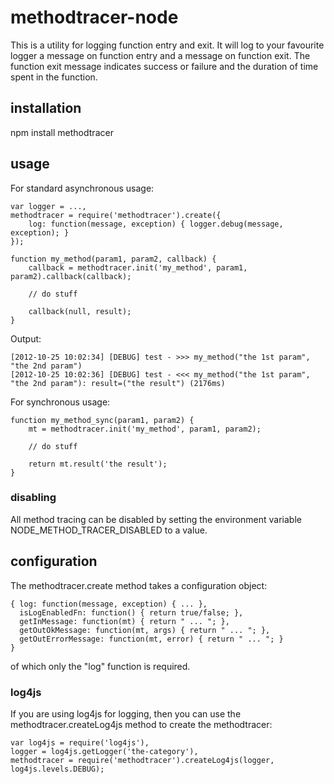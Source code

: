 # methodtracer-node

This is a utility for logging function entry and exit. It will log to your 
favourite logger a message on function entry and a message on function exit. The 
function exit message indicates success or failure and the duration of time 
spent in the function.

## installation

npm install methodtracer

## usage

For standard asynchronous usage:

    var logger = ...,
    methodtracer = require('methodtracer').create({ 
        log: function(message, exception) { logger.debug(message, exception); }
    });
    
    function my_method(param1, param2, callback) {
        callback = methodtracer.init('my_method', param1, param2).callback(callback);
        
        // do stuff
        
        callback(null, result);
    }

Output:

    [2012-10-25 10:02:34] [DEBUG] test - >>> my_method("the 1st param", "the 2nd param")
    [2012-10-25 10:02:36] [DEBUG] test - <<< my_method("the 1st param", "the 2nd param"): result=("the result") (2176ms)

For synchronous usage:

    function my_method_sync(param1, param2) {
        mt = methodtracer.init('my_method', param1, param2);
        
        // do stuff
        
        return mt.result('the result');
    }

### disabling

All method tracing can be disabled by setting the environment variable NODE_METHOD_TRACER_DISABLED to a value.

## configuration

The methodtracer.create method takes a configuration object:

    { log: function(message, exception) { ... },
      isLogEnabledFn: function() { return true/false; },
      getInMessage: function(mt) { return " ... "; },
      getOutOkMessage: function(mt, args) { return " ... "; },
      getOutErrorMessage: function(mt, error) { return " ... "; }
    }
    
of which only the "log" function is required.

### log4js

If you are using log4js for logging, then you can use the methodtracer.createLog4js 
method to create the methodtracer:

    var log4js = require('log4js'),
    logger = log4js.getLogger('the-category'),
    methodtracer = require('methodtracer').createLog4js(logger, log4js.levels.DEBUG);